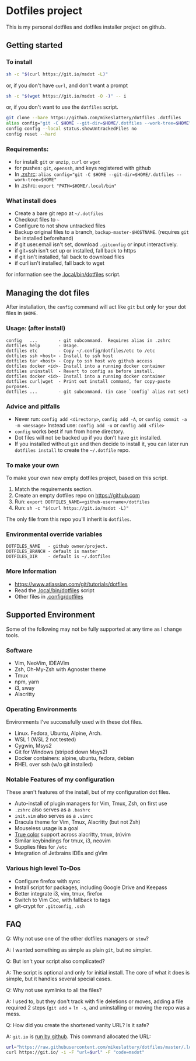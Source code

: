 # Dotfiles project

This is my personal dotfiles and dotfiles installer project on github.

## Getting started

### To install

```sh
sh -c "$(curl https://git.io/msdot -L)"
```

or, if you don't have `curl`, and don't want a prompt

```sh
sh -c "$(wget https://git.io/msdot -O -)" -- i
```

or, if you don't want to use the `dotfiles` script.

```sh
git clone --bare https://github.com/mikeslattery/dotfiles .dotfiles
alias config="git -C $HOME --git-dir=$HOME/.dotfiles --work-tree=$HOME"
config config --local status.showUntrackedFiles no
config reset --hard
```

### Requirements:

- for install:  `git` or `unzip`, `curl` or `wget`
- for pushes:   `git`, `openssh`, and keys registered with github
- In [.zshrc](.zshrc):    `alias config="git -C $HOME --git-dir=$HOME/.dotfiles --work-tree=$HOME"`
- In .zshrc:    `export "PATH=$HOME/.local/bin"`

### What install does

- Create a bare git repo at `~/.dotfiles`
- Checkout files to `~`
- Configure to not show untracked files
- Backup original files to a branch, `backup-master-$HOSTNAME`. (requires `git` be installed beforehand)
- if git user.email isn't set, download `.gitconfig` or input interactively.
- if git+ssh isn't set up or installed, fall back to https
- if git isn't installed, fall back to download files
- if curl isn't installed, fall back to wget

for information see the [.local/bin/dotfiles](.local/bin/dotfiles) script.

## Managing the dot files

After installation, the `config` command will act like `git`
but only for your dot files in `$HOME`.

### Usage:  (after install)

```
config   ...        - git subcommand.  Requires alias in .zshrc
dotfiles help       - Usage.
dotfiles etc        - Copy ~/.config/dotfiles/etc to /etc
dotfiles ssh <host> - Install to ssh host
dotfiles tar <host> - Copy to ssh host w/o github access
dotfiles docker <id>- Install into a running docker container
dotfiles uninstall  - Revert to config as before install.
dotfiles docker <id>- Install into a running docker container
dotfiles curl|wget  - Print out install command, for copy-paste purposes.
dotfiles ...        - git subcommand. (in case `config` alias not set)
```

### Advice and pitfalls

- Never run: `config add <directory>`, `config add -A`, or `config commit -a -m <message>`
     Instead use: `config add -u` or `config add <file>`
- `config` works best if run from home directory.
- Dot files will not be backed up if you don't have `git` installed.
- If you installed without `git` and then decide to install it,
  you can later run `dotfiles install` to create the `~/.dotfile` repo.

### To make your own

To make your own new empty dotfiles project, based on this script.

1. Match the requirements section.
2. Create an empty dotfiles repo on <https://github.com>
3. Run: `export DOTFILES_NAME=<github-username>/dotfiles`
4. Run: `sh -c "$(curl https://git.io/msdot -L)"`

The only file from this repo you'll inherit is `dotfiles`.

### Environmental override variables

```
DOTFILES_NAME   - github owner/project.
DOTFILES_BRANCH - default is master
DOTFILES_DIR    - default is ~/.dotfiles
```

### More Information

* <https://www.atlassian.com/git/tutorials/dotfiles>
* Read the [.local/bin/dotfiles](.local/bin/dotfiles) script
* Other files in [.config/dotfiles](.config/dotfiles)

## Supported Environment

Some of the following may not be fully supported at any time as I change tools.

### Software

* Vim, NeoVim, IDEAVim
* Zsh, Oh-My-Zsh with Agnoster theme
* Tmux
* npm, yarn
* i3, sway
* Alacritty

### Operating Environments

Environments I've successfully used with these dot files.

* Linux.  Fedora, Ubuntu, Alpine, Arch.
* WSL 1  (WSL 2 not tested)
* Cygwin, Msys2
* Git for Windows (striped down Msys2)
* Docker containers: alpine, ubuntu, fedora, debian
* RHEL over ssh (w/o git installed)

### Notable Features of my configuration

These aren't features of the install, but of my configuration dot files.

* Auto-install of plugin managers for Vim, Tmux, Zsh, on first use
* `.zshrc` also serves as a `.bashrc`
* `init.vim` also serves as a `.vimrc`
* Dracula theme for Vim, Tmux, Alacritty (but not Zsh)
* Mouseless usage is a goal
* [True color](https://gist.github.com/andersevenrud/015e61af2fd264371032763d4ed965b6) support across alacritty, tmux, (n)vim
* Similar keybindings for tmux, i3, neovim
* Supplies files for `/etc`
* Integration of Jetbrains IDEs and gVim

### Various high level To-Dos

* Configure firefox with sync
* Install script for packages, including Google Drive and Keepass
* Better integrate i3, vim, tmux, firefox
* Switch to Vim Coc, with fallback to tags
* git-crypt for `.gitconfig`, `.ssh`

## FAQ

Q: Why not use one of the other dotfiles managers or `stow`?

A: I wanted something as simple as plain `git`, but no simpler.

Q: But isn't your script also complicated?

A: The script is optional and only for initial install.
The core of what it does is simple,
but it handles several special cases.

Q: Why not use symlinks to all the files?

A: I used to, but they don't track with file deletions or moves, 
adding a file required 2 steps (`git add` + `ln -s`,
and uninstalling or moving the repo was a mess.

Q: How did you create the shortened vanity URL?  Is it safe?

A: `git.io` is [run by github](https://github.blog/2011-11-10-git-io-github-url-shortener/).
This command allocated the URL:

```sh
url="https://raw.githubusercontent.com/mikeslattery/dotfiles/master/.local/bin/dotfiles"
curl https://git.io/ -i -F "url=$url" -F "code=msdot"
```

